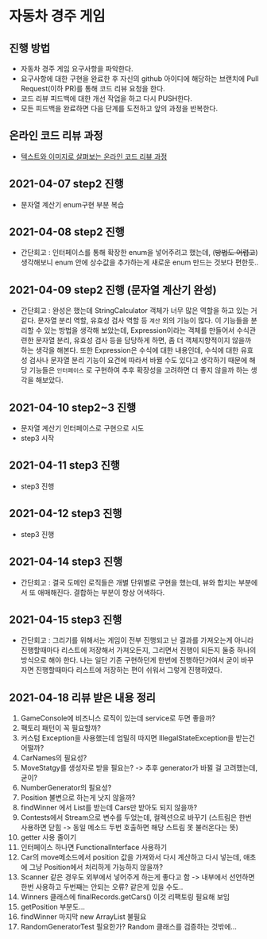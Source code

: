 # 자동차 경주 게임
## 진행 방법
* 자동차 경주 게임 요구사항을 파악한다.
* 요구사항에 대한 구현을 완료한 후 자신의 github 아이디에 해당하는 브랜치에 Pull Request(이하 PR)를 통해 코드 리뷰 요청을 한다.
* 코드 리뷰 피드백에 대한 개선 작업을 하고 다시 PUSH한다.
* 모든 피드백을 완료하면 다음 단계를 도전하고 앞의 과정을 반복한다.

## 온라인 코드 리뷰 과정
* [텍스트와 이미지로 살펴보는 온라인 코드 리뷰 과정](https://github.com/next-step/nextstep-docs/tree/master/codereview)

## 2021-04-07 step2 진행 
- 문자열 계산기 enum구현 부분 복습

## 2021-04-08 step2 진행
- 간단회고 : 인터페이스를 통해 확장한 enum을 넣어주려고 했는데, (~~방법도 어렵고~~)
  생각해보니 enum 안에 상수값을 추가하는게 새로운 enum 만드는 것보다 편한듯..
  
## 2021-04-09 step2 진행 (문자열 계산기 완성)
- 간단회고 : 완성은 했는데 StringCalculator 객체가 너무 많은 역할을 하고 있는 거 같다.
  문자열 분리 역할, 유효성 검사 역할 등 `계산` 외의 기능이 많다. 이 기능들을 분리할 수 있는 방법을
  생각해 보았는데, Expression이라는 객체를 만들어서 수식관련한 문자열 분리, 유효성 검사 등을 담당하게
  하면, 좀 더 객체지향적이지 않을까 하는 생각을 해본다. 또한 Expression은 수식에 대한 내용인데,
  수식에 대한 유효성 검사나 문자열 분리 기능이 요건에 따라서 바뀔 수도 있다고 생각하기 때문에
  해당 기능들은 `인터페이스` 로 구현하여 추후 확장성을 고려하면 더 좋지 않을까 하는 생각을 해보았다.

## 2021-04-10 step2~3 진행
- 문자열 계산기 인터페이스로 구현으로 시도
- step3 시작

## 2021-04-11 step3 진행
- step3 진행

## 2021-04-12 step3 진행
- step3 진행

## 2021-04-14 step3 진행
- 간단회고 : 결국 도메인 로직들은 개별 단위별로 구현을 했는데, 뷰와 합치는 부분에서
또 애매해진다. 결합하는 부분이 항상 어색하다.

## 2021-04-15 step3 진행
- 간단회고 : 그리기를 위해서는 게임이 전부 진행되고 난 결과를 가져오는게 아니라 진행할때마다
리스트에 저장해서 가져오든지, 그리면서 진행이 되든지 둘중 하나의 방식으로 해야 한다.
나는 일단 기존 구현하던게 한번에 진행하던거여서 굳이 바꾸자면 진행할때마다 리스트에 저장하는 편이 쉬워서
그렇게 진행하였다.

## 2021-04-18 리뷰 받은 내용 정리
1. GameConsole에 비즈니스 로직이 있는데 service로 두면 좋을까?
2. 팩토리 패턴이 꼭 필요할까?
3. 커스텀 Exception을 사용했는데 엄밀히 따지면 IllegalStateException을 받는건 어떨까?
4. CarNames의 필요성?
5. MoveStatgy를 생성자로 받을 필요는? -> 추후 generator가 바뀔 걸 고려했는데, 굳이?
6. NumberGenerator의 필요성?
7. Position 불변으로 하는게 낫지 않을까?
8.  findWinner 에서 List<Cars>를 받는데 Cars만 받아도 되지 않을까?
9. Contests에서 Stream으로 변수를 두었는데, 컬렉션으로 바꾸기 
(스트림은 한번 사용하면 닫힘 -> 동일 메소드 두번 호출하면 해당 스트림 못 불러온다는 뜻)
10. getter 사용 줄이기
11. 인터페이스 하나면 FunctionalInterface 사용하기
12. Car의 move메소드에서 position 값을 가져와서 다시 계산하고 다시 넣는데, 애초에 그냥 Position에서 처리하게
가능하지 않을까?
13.  Scanner 같은 경우도 외부에서 넣어주게 하는게 좋다고 함 -> 내부에서 선언하면 한번 사용하고 두번째는 안되는 오류? 같은게 있을 수도..
14. Winners 클래스에 finalRecords.getCars() 이것 리팩토링 필요해 보임
15. getPosition 부분도...
16. findWinner 마지막 new ArrayList 불필요
17. RandomGeneratorTest  필요한가? Random 클래스를 검증하는 것밖에...